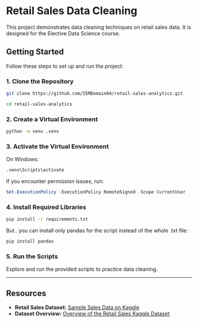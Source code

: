 # Retail Sales Data Cleaning

This project demonstrates data cleaning techniques on retail sales data. It is designed for the Elective Data Science course.

## Getting Started

Follow these steps to set up and run the project:

### 1. Clone the Repository

```bash
git clone https://github.com/IEMDomain04/retail-sales-analytics.git
```
```bash
cd retail-sales-analytics
```

### 2. Create a Virtual Environment

```bash
python -m venv .venv
```

### 3. Activate the Virtual Environment

On Windows:

```bash
.venv\Scripts\activate
```

If you encounter permission issues, run:

```powershell
Set-ExecutionPolicy -ExecutionPolicy RemoteSigned -Scope CurrentUser
```

### 4. Install Required Libraries

```bash
pip install -r requirements.txt
```

But.. you can install only pandas for the script instead of the whole .txt file:

```bash
pip install pandas
```

### 5. Run the Scripts

Explore and run the provided scripts to practice data cleaning.

---

## Resources
- **Retail Sales Dataset:** [Sample Sales Data on Kaggle](https://www.kaggle.com/datasets/kyanyoga/sample-sales-data)
- **Dataset Overview:** [Overview of the Retail Sales Kaggle Dataset](https://22.frenchintelligence.org/2024/06/28/overview-of-the-retail-sales-kaggle-dataset/?utm_source)
